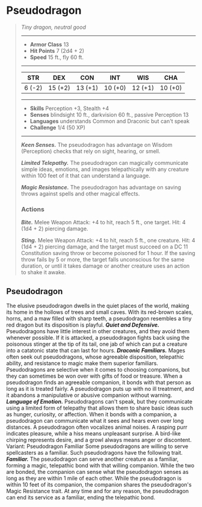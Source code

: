 # Pseudodragon
>*Tiny dragon, neutral good*
>___
>- **Armor Class** 13
>- **Hit Points** 7 (2d4 + 2)
>- **Speed** 15 ft., fly 60 ft.
>___
>|STR|DEX|CON|INT|WIS|CHA|
>|:---:|:---:|:---:|:---:|:---:|:---:|
>|6 (-2)|15 (+2)|13 (+1)|10 (+0)|12 (+1)|10 (+0)|
>___
>- **Skills** Perception +3, Stealth +4
>- **Senses** blindsight 10 ft., darkvision 60 ft., passive Perception 13
>- **Languages** understands Common and Draconic but can't speak
>- **Challenge** 1/4 (50 XP)
>___
>***Keen Senses.*** The pseudodragon has advantage on Wisdom (Perception) checks that rely on sight, hearing, or smell.  
>
>***Limited Telepathy.*** The pseudodragon can magically communicate simple ideas, emotions, and images telepathically with any creature within 100 feet of it that can understand a language.  
>
>***Magic Resistance.*** The pseudodragon has advantage on saving throws against spells and other magical effects.  
>
>### Actions
>***Bite.*** Melee Weapon Attack: +4 to hit, reach 5 ft., one target. Hit: 4 (1d4 + 2) piercing damage.  
>
>***Sting.*** Melee Weapon Attack: +4 to hit, reach 5 ft., one creature. Hit: 4 (1d4 + 2) piercing damage, and the target must succeed on a DC 11 Constitution saving throw or become poisoned for 1 hour. If the saving throw fails by 5 or more, the target falls unconscious for the same duration, or until it takes damage or another creature uses an action to shake it awake.
## Pseudodragon
The elusive pseudodragon dwells in the quiet places of the world, making its home in the hollows of trees and small caves. With its red-brown scales, horns, and a maw filled with sharp teeth, a pseudodragon resembles a tiny red dragon but its disposition is playful.
***Quiet and Defensive.*** Pseudodragons have little interest in other creatures, and they avoid them whenever possible. If it is attacked, a pseudodragon fights back using the poisonous stinger at the tip of its tail, one jab of which can put a creature into a catatonic state that can last for hours.
***Draconic Familiars.*** Mages often seek out pseudodragons, whose agreeable disposition, telepathic ability, and resistance to magic make them superior familiars. Pseudodragons are selective when it comes to choosing companions, but they can sometimes be won over with gifts of food or treasure. When a pseudodragon finds an agreeable companion, it bonds with that person as long as it is treated fairly.
A pseudodragon puts up with no ill treatment, and it abandons a manipulative or abusive companion without warning.
***Language of Emotion.*** Pseudodragons can't speak, but they communicate using a limited form of telepathy that allows them to share basic ideas such as hunger, curiosity, or affection. When it bonds with a companion, a pseudodragon can communicate what it sees and hears even over long distances.
A pseudodragon often vocalizes animal noises. A rasping purr indicates pleasure, while a hiss means unpleasant surprise. A bird-like chirping represents desire, and a growl always means anger or discontent.
Variant: Pseudodragon Familiar
Some pseudodragons are willing to serve spellcasters as a familiar. Such pseudodragons have the following trait.
***Familiar.*** The pseudodragon can serve another creature as a familiar, forming a magic, telepathic bond with that willing companion. While the two are bonded, the companion can sense what the pseudodragon senses as long as they are within 1 mile of each other. While the pseudodragon is within 10 feet of its companion, the companion shares the pseudodragon's Magic Resistance trait. At any time and for any reason, the pseudodragon can end its service as a familiar, ending the telepathic bond.